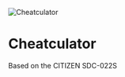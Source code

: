 ![Cheatculator](https://github.com/user-attachments/assets/11f1f78b-1b72-40dd-966c-97c2f4b5bc75)  
# Cheatculator
Based on the CITIZEN SDC-022S
